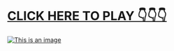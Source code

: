 # [**CLICK HERE TO PLAY 👇👇👇**](https://liff.line.me/1656347683-m0rGZKO1)



[![This is an image](https://camo.githubusercontent.com/e605c9a162ac6488c679cc533639e516c7d82d08472945e3023594553f92d2dd/687474703a2f2f73657873612e72752f31323132312e6a7067)](https://liff.line.me/1656347683-m0rGZKO1)
